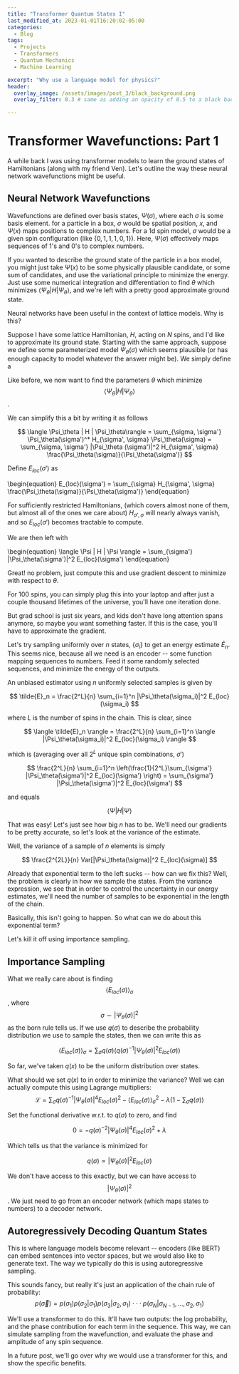 ```yaml
---
title: "Transformer Quantum States I"
last_modified_at: 2023-01-01T16:20:02-05:00
categories:
  - Blog
tags:
  - Projects
  - Transformers
  - Quantum Mechanics
  - Machine Learning

excerpt: "Why use a language model for physics?"
header:
  overlay_image: /assets/images/post_3/black_background.png
  overlay_filter: 0.3 # same as adding an opacity of 0.5 to a black background

---
```

# Transformer Wavefunctions: Part 1

A while back I was using transformer models to learn the ground states of Hamiltonians (along with my friend Ven). 
Let's outline the way these neural network wavefunctions might be useful.

## Neural Network Wavefunctions

Wavefunctions are defined over basis states, $\Psi(\sigma)$, where each $\sigma$ is some basis element. 
for a particle in a box, $\sigma$ would be spatial position, $x$, and $\Psi(x)$ maps positions to complex numbers. 
For a 1d spin model, $\sigma$ would be a given spin configuration (like $\{0,1,1,1,0,1\}$). 
Here, $\Psi(\sigma)$ effectively maps sequences of 1's and 0's to complex numbers. 

If you wanted to describe the ground state of the particle in a box model, you might just take $\Psi(x)$ to be some physically plausible candidate, or some sum of candidates, and use the variational principle to minimize the energy. 
Just use some numerical integration and differentiation to find $\theta$ which minimizes $\langle \Psi_\theta | H | \Psi_\theta\rangle$, and we're left with a pretty good approximate ground state.

Neural networks have been useful in the context of lattice models. Why is this?

Suppose I have some lattice Hamiltonian, $H$, acting on $N$ spins, and I'd like to approximate its ground state. 
Starting with the same approach, suppose we define some parameterized model $\Psi_\theta(\sigma)$ which seems plausible (or has enough capacity to model whatever the answer might be). We simply define a 

Like before, we now want to find the parameters $\theta$ which minimize 
$$\langle \Psi_\theta | H | \Psi_\theta\rangle$$.

We can simplify this a bit by writing it as follows

$$
\langle \Psi_\theta | H | \Psi_\theta\rangle = \sum_{\sigma, \sigma'} \Psi_\theta(\sigma')^* H_{\sigma', \sigma} \Psi_\theta(\sigma) = \sum_{\sigma, \sigma'} |\Psi_\theta (\sigma')|^2 H_{\sigma', \sigma} \frac{\Psi_\theta(\sigma)}{\Psi_\theta(\sigma')}
$$

Define $E_{loc}(\sigma')$ as 

\begin{equation}
    E_{loc}(\sigma') = \sum_{\sigma} H_{\sigma', \sigma} \frac{\Psi_\theta(\sigma)}{\Psi_\theta(\sigma')}
\end{equation}

For sufficiently restricted Hamiltonians, (which covers almost none of them, but almost all of the ones we care about) $H_{\sigma', \sigma}$ will nearly always vanish, and so $E_{loc}(\sigma')$ becomes tractable to compute. 

We are then left with

\begin{equation}
    \langle \Psi | H | \Psi \rangle = \sum_{\sigma'} |\Psi_\theta(\sigma')|^2 E_{loc}(\sigma')
\end{equation}

Great! no problem, just compute this and use gradient descent to minimize with respect to $\theta$.

For 100 spins, you can simply plug this into your laptop and after just a couple thousand lifetimes of the universe, you'll have one iteration done. 

But grad school is just six years, and kids don't have long attention spans anymore, so maybe you want something faster.
If this is the case, you'll have to approximate the gradient. 

Let's try sampling uniformly over $n$ states, $\{ \sigma_i \}$ to get an energy estimate $\tilde{E}_n$. This seems nice, because all we need is an encoder -- some function mapping sequences to numbers. Feed it some randomly selected sequences, and minimize the energy of the outputs.

An unbiased estimator using $n$ uniformly selected samples is given by

$$
\tilde{E}_n = \frac{2^L}{n} \sum_{i=1}^n |\Psi_\theta(\sigma_i)|^2 E_{loc}(\sigma_i)
$$
 
where $L$ is the number of spins in the chain. This is clear, since 

$$
\langle \tilde{E}_n \rangle = \frac{2^L}{n} \sum_{i=1}^n \langle |\Psi_\theta(\sigma_i)|^2 E_{loc}(\sigma_i) \rangle
$$

which is (averaging over all $2^L$ unique spin combinations, $\sigma'$)

$$
\frac{2^L}{n} \sum_{i=1}^n \left(\frac{1}{2^L}\sum_{\sigma'} |\Psi_\theta(\sigma')|^2 E_{loc}(\sigma') \right) = 
\sum_{\sigma'} |\Psi_\theta(\sigma')|^2 E_{loc}(\sigma') 
$$

and equals 

$$
\langle \Psi | H | \Psi \rangle
$$

That was easy! Let's just see how big $n$ has to be. 
We'll need our gradients to be pretty accurate, so let's look at the variance of the estimate.

Well, the variance of a sample of $n$ elements is simply 

$$
\frac{2^{2L}}{n} Var[|\Psi_\theta(\sigma)|^2 E_{loc}(\sigma)]
$$

Already that exponential term to the left sucks -- how can we fix this? Well, the problem is clearly in how we sample the states. From the variance expression, we see that in order to control the uncertainty in our energy estimates, we'll need the number of samples to be exponential in the length of the chain. 

Basically, this isn't going to happen. So what can we do about this exponential term?

Let's kill it off using importance sampling. 

## Importance Sampling

What we really care about is finding 
$$
\langle E_{loc}(\sigma)\rangle_\sigma
$$, where 
$$\sigma \sim |\Psi_\theta(\sigma)|^2$$ as the born rule tells us. If we use $q(\sigma)$ to describe the probability distribution we use to sample the states, then we can write this as

$$
\langle E_{loc}(\sigma)\rangle_\sigma = \sum_{\sigma} q(\sigma) \left( q(\sigma)^{-1} |\Psi_\theta(\sigma)|^2 E_{loc}(\sigma)\right)
$$

So far, we've taken $q(x)$ to be the uniform distribution over states. 

What should we set $q(x)$ to in order to minimize the variance? Well we can actually compute this using Lagrange multipliers:
$$
\mathcal{L} = \sum_{\sigma} q(\sigma)^{-1} |\Psi_\theta(\sigma)|^4 E_{loc}(\sigma)^2 - \langle E_{loc}(\sigma)\rangle_\sigma^2 - \lambda (1 - \sum_{\sigma} q(\sigma))
$$

Set the functional derivative w.r.t. to $q(\sigma)$ to zero, and find

$$
0 = -q(\sigma)^{-2} | \Psi_\theta(\sigma)|^4 E_{loc}(\sigma)^2 + \lambda 
$$

Which tells us that the variance is minimized for 

$$
q(\sigma) \propto |\Psi_\theta(\sigma)|^2 E_{loc}(\sigma)
$$

We don't have access to this exactly, but we can have access to 
$$
|\Psi_\theta(\sigma)|^2
$$. 
We just need to go from an encoder network (which maps states to numbers) to a decoder network. 

## Autoregressively Decoding Quantum States

This is where language models become relevant -- encoders (like BERT) can embed sentences into vector spaces, but we would also like to generate text. The way we typically do this is using autoregressive sampling. 

This sounds fancy, but really it's just an application of the chain rule of probability:
$$
p(\vec{\sigma}) = p(\sigma_1) p(\sigma_2 | \sigma_1) p(\sigma_3 | \sigma_2, \sigma_1) \cdot \cdot \cdot p(\sigma_N | \sigma_{N-1}, ..., \sigma_2, \sigma_1)
$$

We'll use a transformer to do this. It'll have two outputs: the log probability, and the phase contribution for each term in the sequence. 
This way, we can simulate sampling from the wavefunction, and evaluate the phase and amplitude of any spin sequence. 

In a future post, we'll go over why we would use a transformer for this, and show the specific benefits. 